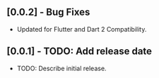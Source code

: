 ## [0.0.2] - Bug Fixes

* Updated for Flutter and Dart 2 Compatibility.

## [0.0.1] - TODO: Add release date

* TODO: Describe initial release.
